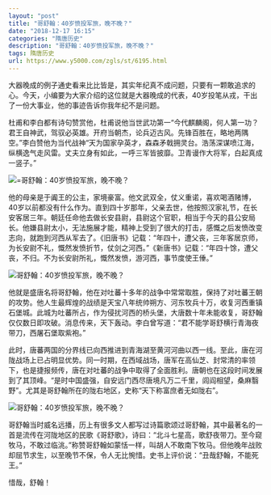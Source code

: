 ```yaml
---
layout: "post"
title: "哥舒翰：40岁愤投军旅，晚不晚？"
date: "2018-12-17 16:15"
categories: "隋唐历史"
description: "哥舒翰：40岁愤投军旅，晚不晚？"
tags: 隋唐历史
url: https://www.y5000.com/zgls/st/6195.html
---
```






大器晚成的例子通史看来比比皆是，其实年纪真不成问题，只要有一颗敢追求的心。今天，小编要为大家介绍的这位就是大器晚成的代表，40岁投笔从戎，干出了一份大事业，他的事迹告诉你我年纪不是问题。

杜甫和李白都有诗句赞赏他，杜甫说他当世武功第一“今代麒麟阁，何人第一功？君王自神武，驾驭必英雄。开府当朝杰，论兵迈古风。先锋百胜在，略地两隅空。”李白赞他为当代战神“天为国家孕英才，森森矛戟拥灵台。浩荡深谋喷江海，纵横逸气走风雷。丈夫立身有如此，一呼三军皆披靡。卫青谩作大将军，白起真成一竖子。”

![=哥舒翰：40岁愤投军旅，晚不晚？](/uploads/allimg/161130/6-16113013504S34.JPG)

他的母亲是于阗王的公主，家境豪富。他文武双全，仗义重诺，喜欢喝酒赌博，40岁以前都没有什么作为。直到四十岁那年，父亲去世，他按照汉家礼节，在长安客居三年。朝廷任命他去做长安县尉，县尉这个官职，相当于今天的县公安局长。他嫌县尉太小，无法施展才能，精神上受到了很大的打击，感慨之后发愤改变志向，就跑到河西从军去了。《旧唐书》记载：“年四十，遭父丧，三年客居京师，为长安尉不礼，慨然发愤折节，仗剑之河西。”《新唐书》记载：“年四十馀，遭父丧，不归。不为长安尉所礼，慨然发愤，游河西，事节度使王倕。”

![哥舒翰：40岁愤投军旅，晚不晚？](/uploads/allimg/161130/6-161130135100646.JPG)

他就是盛唐名将哥舒翰，他在对吐蕃十多年的战争中常常取胜，保持了对吐蕃王朝的攻势。他人生最辉煌的战绩是天宝八年统帅朔方、河东牧兵十万，收复河西重镇石堡城。此城为吐蕃所占，作为侵扰河西的桥头堡，大唐数十年未能收复，哥舒翰仅仅数日即攻破。消息传来，天下轰动。李白曾写道：“君不能学哥舒横行青海夜带刀，西屠石堡取紫袍。”

此时，唐蕃两国的分界线已向西推进到青海湖至黄河河曲以西一线。至此，唐在河陇战场上已占明显优势。同一时期，在西域战场，唐军在高仙芝、封常清的率领下，也是捷报频传，唐在对吐蕃的战争中取得了全面胜利。唐朝也在这段时间发展到了其顶峰。“是时中国盛强，自安远门西尽唐境凡万二千里，闾阎相望，桑麻翳野”。尤其是哥舒翰所在的陇右地区，史称“天下称富庶者无如陇右”。

![哥舒翰：40岁愤投军旅，晚不晚？](/uploads/allimg/161130/6-161130135115250.JPG)

哥舒翰当时威名远播，历上有很多文人都写过诗篇歌颂过哥舒翰，其中最著名的一首是流传在河陇地区的民歌《哥舒歌》，诗曰：“北斗七星高，歌舒夜带刀。至今窥牧马，不敢过临洮。”称赞哥舒翰如蒙恬一样，叫胡人不敢南下牧马。但他晚年战败却屈节求生，以至晚节不保，令人无比惋惜。史书上评价说：“丑哉舒翰，不能死王。”

惜哉，舒翰！

